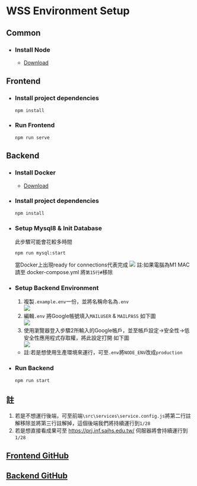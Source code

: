# WSS Environment Setup
## Common

* ### Install Node
  * [Download](https://nodejs.org/en/download/)

## Frontend

* ### Install project dependencies
  ```
  npm install
  ```

* ### Run Frontend
  ```
  npm run serve
  ```

## Backend
* ### Install Docker
  * [Download](https://www.docker.com/products/docker-desktop)
  
* ### Install project dependencies
  ```
  npm install
  ```
* ### Setup Mysql8 & Init Database
  此步驟可能會花較多時間
  ```
  npm run mysql:start
  ```
  當Docker上出現ready for connections代表完成
  ![](https://cdn.discordapp.com/attachments/648822377773400075/933721506838634576/unknown.png)
  註:如果電腦為M1 MAC 請至 docker-compose.yml 將`第15行#`移除
  
* ### Setup Backend Environment
  1. 複製`.example.env`一份，並將名稱命名為`.env`  
  ![](https://cdn.discordapp.com/attachments/648822377773400075/933723122077687868/unknown.png)  
  2. 編輯`.env` 將Google帳號填入`MAILUSER` & `MAILPASS` 如下圖  
  ![](https://cdn.discordapp.com/attachments/648822377773400075/933723746278211694/unknown.png)
  3. 使用瀏覽器登入步驟2所輸入的Google帳戶，並至帳戶設定->安全性->低安全性應用程式存取權，將此設定打開 如下圖  
  ![](https://cdn.discordapp.com/attachments/648822377773400075/933724194728988702/unknown.png)
  * 註:若是想使用生產環境來運行，可至`.env`將`NODE_ENV`改成`production`

* ### Run Backend
  ```
  npm run start
  ```

## 註
 1. 若是不想運行後端，可至前端`\src\services\service.config.js`將第二行註解移除並將第三行註解掉，這個後端我們將持續運行到`1/28`
 2. 若是想直接看成果可至 https://prj.inf.saihs.edu.tw/ 伺服器將會持續運行到`1/28`

## [Frontend GitHub](https://github.com/tim1207/DatabaseSystemProject-Frontend)  
## [Backend GitHub](https://github.com/tim1207/DatabaseSystemProject-Backend)